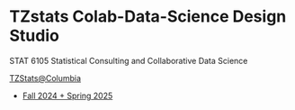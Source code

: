 # TZstats Colab-Data-Science Design Studio
STAT 6105 Statistical Consulting and Collaborative Data Science

[TZStats@Columbia](https://tz33cu.github.io/)

+ [Fall 2024 + Spring 2025](syllabus.md)
